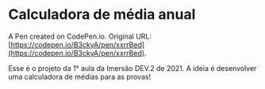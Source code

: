 # Calculadora de média anual

A Pen created on CodePen.io. Original URL: [https://codepen.io/B3ckyA/pen/xxrrBed](https://codepen.io/B3ckyA/pen/xxrrBed).

Esse é o projeto da 1° aula da Imersão DEV.2 de 2021.
A ideia é desenvolver uma calculadora de médias para as provas!
